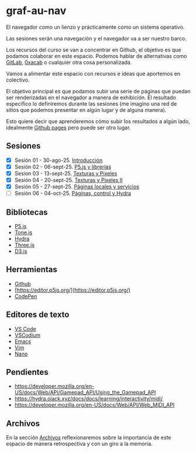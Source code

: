 # graf-au-nav

El navegador como un lienzo y prácticamente como un sistema operativo. 

Las sesiones serán una navegación y el navegador va a ser nuestro barco. 

Los recursos del curso se van a concentrar en Github, el objetivo es que podamos colaborar en este espacio. Podemos hablar de alternativas como [GitLab](https://about.gitlab.com/), [0xacab](https://about.0xacab.org/) o cualquier otra cosa personalizada. 

Vamos a alimentar este espacio con recursos e ideas que aportemos en colectivo. 

El objetivo principal es que podamos subir una serie de páginas que puedan ser renderizadas en el navegador a manera de exhibición. El resultado específico lo definiremos durante las sesiones (me imagino una red de sitios que podemos presentar en algún lugar y de alguna manera).

Esto quiere decir que aprenderemos cómo subir los resultados a algún lado, idealmente [Github pages](https://docs.github.com/en/pages) pero puede ser otro lugar. 

## Sesiones 

- [x] Sesión 01 - 30-ago-25. [Introducción](./sesiones/s01.md)
- [x] Sesión 02 - 06-sept-25. [P5.js y librerías](./sesiones/s02.md)
- [x] Sesion 03 - 13-sept-25. [Texturas y Pixeles](./sesiones/s03.md)
- [x] Sesión 04 - 20-sept-25. [Texturas y Pixeles II](./sesiones/s04.md)
- [x] Sesión 05 - 27-sept-25. [Páginas locales y servicios](./sesiones/s05.md)
- [ ] Sesión 06 - 04-oct-25. [Páginas, control y Hydra](./sesiones/s06.md)

## Bibliotecas

- [P5.js](https://p5js.org/)
- [Tone.js](https://tonejs.github.io/)
- [Hydra](https://hydra.ojack.xyz/)
- [Three.js](https://threejs.org/)
- [D3.js](https://d3js.org/)

## Herramientas

- [Github](https://github.com/)
- [https://editor.p5js.org/](https://editor.p5js.org/)
- [CodePen](https://codepen.io/)

## Editores de texto

- [VS Code](https://code.visualstudio.com/)
- [VSCodium](https://vscodium.com/)
- [Emacs](https://www.gnu.org/software/emacs/)
- [Vim](https://www.vim.org/)
- [Nano](https://www.nano-editor.org/)

## Pendientes

- https://developer.mozilla.org/en-US/docs/Web/API/Gamepad_API/Using_the_Gamepad_API
- https://hydra.ojack.xyz/docs/docs/learning/interactivity/midi/
- https://developer.mozilla.org/en-US/docs/Web/API/Web_MIDI_API

## Archivos

En la sección [Archivos](./archivos.md) reflexionaremos sobre la importancia de este espacio de manera retrospectiva y con un giro a la memoria. 